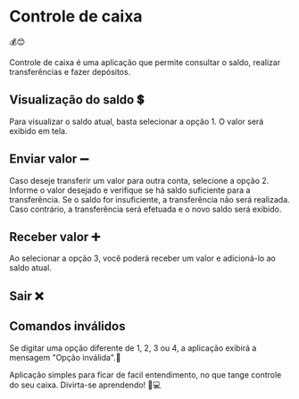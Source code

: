 # Controle de caixa
💰😊

Controle de caixa é uma aplicação que permite consultar o saldo, realizar transferências e fazer depósitos.

## Visualização do saldo 💲

Para visualizar o saldo atual, basta selecionar a opção 1. O valor será exibido em tela.

## Enviar valor ➖

Caso deseje transferir um valor para outra conta, selecione a opção 2. Informe o valor desejado e verifique se há saldo suficiente para a transferência. Se o saldo for insuficiente, a transferência não será realizada. Caso contrário, a transferência será efetuada e o novo saldo será exibido.

## Receber valor ➕

Ao selecionar a opção 3, você poderá receber um valor e adicioná-lo ao saldo atual.

## Sair ❌

## Comandos inválidos

Se digitar uma opção diferente de 1, 2, 3 ou 4, a aplicação exibirá a mensagem "Opção inválida".🔄



Aplicação simples para ficar de facil entendimento, no que tange controle do seu caixa. Divirta-se aprendendo! 🚀💻

